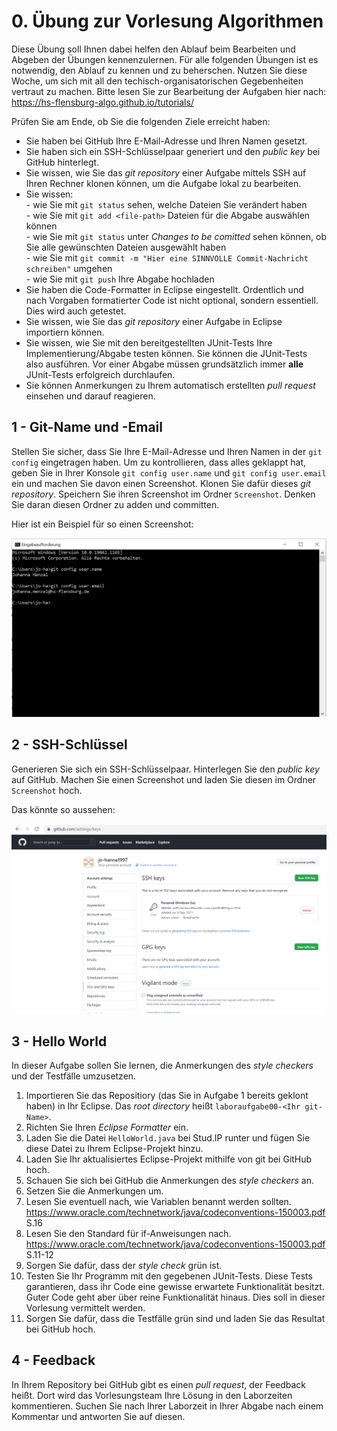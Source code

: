 # 0. Übung zur Vorlesung Algorithmen

Diese Übung soll Ihnen dabei helfen den Ablauf beim Bearbeiten und Abgeben der Übungen kennenzulernen.
Für alle folgenden Übungen ist es notwendig, den Ablauf zu kennen und zu beherschen. 
Nutzen Sie diese Woche, um sich mit all den techisch-organisatorischen Gegebenheiten vertraut zu machen.
Bitte lesen Sie zur Bearbeitung der Aufgaben hier nach: https://hs-flensburg-algo.github.io/tutorials/ 

Prüfen Sie am Ende, ob Sie die folgenden Ziele erreicht haben:
- Sie haben bei GitHub Ihre E-Mail-Adresse und Ihren Namen gesetzt.
- Sie haben sich ein SSH-Schlüsselpaar generiert und den _public key_ bei GitHub hinterlegt.
- Sie wissen, wie Sie das _git repository_ einer Aufgabe mittels SSH auf Ihren Rechner klonen können, um die Aufgabe lokal zu bearbeiten.
- Sie wissen:  
                - wie Sie mit `git status` sehen, welche Dateien Sie verändert haben \
                - wie Sie mit `git add <file-path>` Dateien für die Abgabe auswählen können \
                - wie Sie mit `git status` unter _Changes to be comitted_ sehen können, ob Sie alle gewünschten Dateien ausgewählt haben \
                - wie Sie mit `git commit -m "Hier eine SINNVOLLE Commit-Nachricht schreiben"` umgehen \
                - wie Sie mit `git push` Ihre Abgabe hochladen 
- Sie haben die Code-Formatter in Eclipse eingestellt. Ordentlich und nach Vorgaben formatierter Code ist nicht optional, sondern essentiell. Dies wird auch getestet.
- Sie wissen, wie Sie das _git repository_ einer Aufgabe in Eclipse importiern können.
- Sie wissen, wie Sie mit den bereitgestellten JUnit-Tests Ihre Implementierung/Abgabe testen können. Sie können die JUnit-Tests also ausführen. Vor einer Abgabe müssen grundsätzlich immer **alle** JUnit-Tests erfolgreich durchlaufen. 
- Sie können Anmerkungen zu Ihrem automatisch erstellten _pull request_ einsehen und darauf reagieren.

## 1 - Git-Name und -Email

Stellen Sie sicher, dass Sie Ihre E-Mail-Adresse und Ihren Namen in der `git config` eingetragen haben.
Um zu kontrollieren, dass alles geklappt hat, geben Sie in Ihrer Konsole `git config user.name` und `git config user.email` ein und machen Sie davon einen Screenshot.
Klonen Sie dafür dieses _git repository_.
Speichern Sie ihren Screenshot im Ordner `Screenshot`. Denken Sie daran diesen Ordner zu adden und committen.

Hier ist ein Beispiel für so einen Screenshot:

![alt text](Screenshot/ScreenshotExample.png)

## 2 - SSH-Schlüssel

Generieren Sie sich ein SSH-Schlüsselpaar. Hinterlegen Sie den _public key_ auf GitHub. 
Machen Sie einen Screenshot und laden Sie diesen im Ordner `Screenshot` hoch.

Das könnte so aussehen:

![alt text](Screenshot/SSHKey.png)


## 3 - Hello World

In dieser Aufgabe sollen Sie lernen, die Anmerkungen des _style checkers_ und der Testfälle umzusetzen.

1. Importieren Sie das Repositiory (das Sie in Aufgabe 1 bereits geklont haben) in Ihr Eclipse. Das _root directory_ heißt `laboraufgabe00-<Ihr git-Name>`.
2. Richten Sie Ihren _Eclipse Formatter_ ein.
3. Laden Sie die Datei `HelloWorld.java` bei Stud.IP runter und fügen Sie diese Datei zu Ihrem Eclipse-Projekt hinzu.
4. Laden Sie Ihr aktualisiertes Eclipse-Projekt mithilfe von git bei GitHub hoch.
5. Schauen Sie sich bei GitHub die Anmerkungen des _style checkers_ an.
6. Setzen Sie die Anmerkungen um.
7. Lesen Sie eventuell nach, wie Variablen benannt werden sollten. https://www.oracle.com/technetwork/java/codeconventions-150003.pdf S.16 
8. Lesen Sie den Standard für if-Anweisungen nach. https://www.oracle.com/technetwork/java/codeconventions-150003.pdf S.11-12
9. Sorgen Sie dafür, dass der _style check_ grün ist.
10. Testen Sie Ihr Programm mit den gegebenen JUnit-Tests. Diese Tests garantieren, dass ihr Code eine gewisse erwartete Funktionalität besitzt. Guter Code geht aber über reine Funktionalität hinaus. Dies soll in dieser Vorlesung vermittelt werden.
11. Sorgen Sie dafür, dass die Testfälle grün sind und laden Sie das Resultat bei GitHub hoch.


## 4 - Feedback

In Ihrem Repository bei GitHub gibt es einen _pull request_, der Feedback heißt. Dort wird das Vorlesungsteam Ihre Lösung in den Laborzeiten kommentieren.
Suchen Sie nach Ihrer Laborzeit in Ihrer Abgabe nach einem Kommentar und antworten Sie auf diesen.
